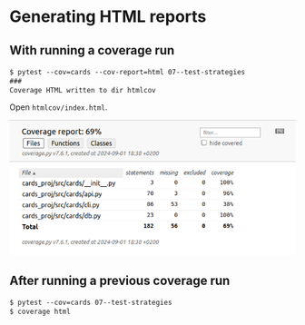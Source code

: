 # Generating HTML reports

## With running a coverage run
```unix
$ pytest --cov=cards --cov-report=html 07--test-strategies
###
Coverage HTML written to dir htmlcov
```
Open `htmlcov/index.html`.

<p align="center">
  <img src="https://github.com/ax-va/Pytest-Okken-2022/blob/main/09--coverage/09-2--generating-html-reports.png" width="700"/>
</p>

## After running a previous coverage run
```unix
$ pytest --cov=cards 07--test-strategies
$ coverage html
```